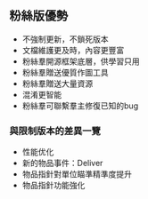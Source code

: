 ## 粉絲版優勢

* 不強制更新，不鎖死版本
* 文檔維護更及時，內容更豐富
* 粉絲羣開源框架底層，供學習只用
* 粉絲羣贈送優質作圖工具
* 粉絲羣贈送大量資源
* 混淆更智能
* 粉絲羣可聯繫羣主修復已知的bug

### 與限制版本的差異一覽

* 性能优化
* 新的物品事件：Deliver
* 物品指針對單位瞄準精準度提升
* 物品指針功能強化
